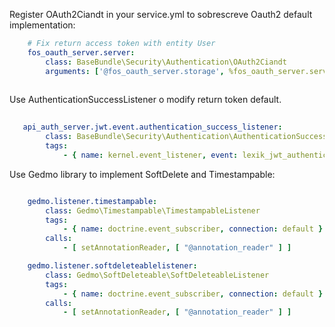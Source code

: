 

Register OAuth2Ciandt in your service.yml to sobrescreve Oauth2 default implementation:

```yaml
    # Fix return access token with entity User
    fos_oauth_server.server:
        class: BaseBundle\Security\Authentication\OAuth2Ciandt
        arguments: ['@fos_oauth_server.storage', %fos_oauth_server.server.options%]
        
```   
     
Use AuthenticationSuccessListener o modify return token default.

```yaml
    
   api_auth_server.jwt.event.authentication_success_listener:
        class: BaseBundle\Security\Authentication\AuthenticationSuccessListener
        tags:
            - { name: kernel.event_listener, event: lexik_jwt_authentication.on_authentication_success, method: onAuthenticationSuccessResponse }
```     


Use Gedmo library to implement SoftDelete and Timestampable:

```yaml

    gedmo.listener.timestampable:
        class: Gedmo\Timestampable\TimestampableListener
        tags:
            - { name: doctrine.event_subscriber, connection: default }
        calls:
            - [ setAnnotationReader, [ "@annotation_reader" ] ]

    gedmo.listener.softdeleteablelistener:
        class: Gedmo\SoftDeleteable\SoftDeleteableListener
        tags:
            - { name: doctrine.event_subscriber, connection: default }
        calls:
            - [ setAnnotationReader, [ "@annotation_reader" ] ]
``` 
